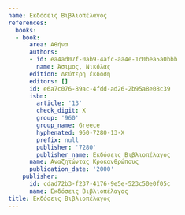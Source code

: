 ```yaml
---
name: Εκδόσεις Βιβλιοπέλαγος
references:
  books:
  - book:
      area: Αθήνα
      authors:
      - id: ea4ad07f-0ab9-4afc-aa4e-1c0bea5a0bbb
        name: Άσιμος, Νικόλας
      edition: Δεύτερη έκδοση
      editors: []
      id: e6a7c076-89ac-4fdd-ad26-2b95a8e08c39
      isbn:
        article: '13'
        check_digit: X
        group: '960'
        group_name: Greece
        hyphenated: 960-7280-13-X
        prefix: null
        publisher: '7280'
        publisher_name: Εκδόσεις Βιβλιοπέλαγος
      name: Αναζητώντας Κροκανθρώπους
      publication_date: '2000'
    publisher:
      id: cdad72b3-f237-4176-9e5e-523c50e0f05c
      name: Εκδόσεις Βιβλιοπέλαγος
title: Εκδόσεις Βιβλιοπέλαγος
---
```


